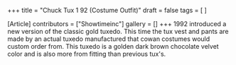 +++
title = "Chuck Tux 1 92 (Costume Outfit)"
draft = false
tags = [ ]

[Article]
contributors = ["Showtimeinc"]
gallery = []
+++
1992 introduced a new version of the classic gold tuxedo. This time the tux vest and pants are made by an actual tuxedo manufactured that cowan costumes would custom order from. This tuxedo is a golden dark brown chocolate velvet color and is also more from fitting than previous tux's.